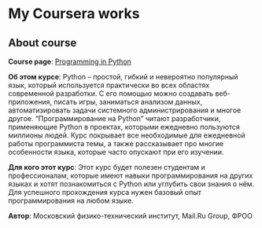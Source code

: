 # My Coursera works

## About course
**Course page**: [Programming in Python](https://www.coursera.org/learn/programming-in-python/)

**Об этом курсе**: Python – простой, гибкий и невероятно популярный язык, который используется практически во всех областях современной разработки. С его помощью можно создавать веб-приложения, писать игры, заниматься анализом данных, автоматизировать задачи системного администрирования и многое другое. “Программирование на Python” читают разработчики, применяющие Python в проектах, которыми ежедневно пользуются миллионы людей. Курс покрывает все необходимые для ежедневной работы программиста темы, а также рассказывает про многие особенности языка, которые часто опускают при его изучении.

**Для кого этот курс**: Этот курс будет полезен студентам и профессионалам, которые имеют навыки программирования на других языках и хотят познакомиться с Python или углубить свои знания о нём. Для успешного прохождения курса нужен базовый опыт программирования на любом языке.

**Автор**:  Московский физико-технический институт, Mail.Ru Group, ФРОО